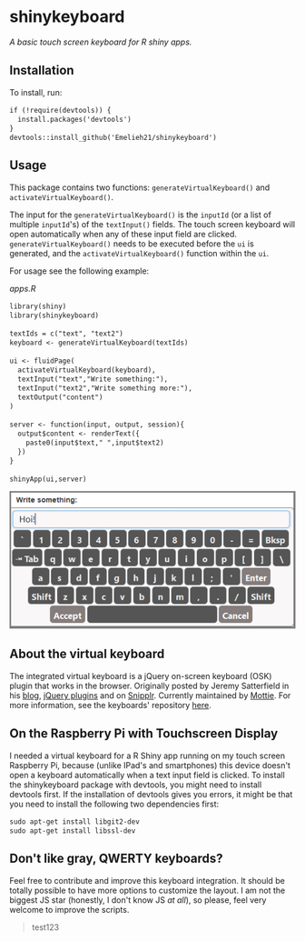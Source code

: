 # shinykeyboard
_A basic touch screen keyboard for R shiny apps._


## Installation

To install, run:
```
if (!require(devtools)) {
  install.packages('devtools')
}
devtools::install_github('Emelieh21/shinykeyboard')
```

## Usage

This package contains two functions: `generateVirtualKeyboard()` and `activateVirtualKeyboard()`. 

The input for the `generateVirtualKeyboard()` is the `inputId` (or a list of multiple `inputId`'s) of the `textInput()` fields. The touch screen keyboard will open automatically when any of these input field are clicked. `generateVirtualKeyboard()` needs to be executed before the `ui` is generated, and the `activateVirtualKeyboard()` function within the `ui`.

For usage see the following example:

_apps.R_
```
library(shiny)
library(shinykeyboard)

textIds = c("text", "text2")
keyboard <- generateVirtualKeyboard(textIds)

ui <- fluidPage(
  activateVirtualKeyboard(keyboard),
  textInput("text","Write something:"),
  textInput("text2","Write something more:"),
  textOutput("content")
)

server <- function(input, output, session){
  output$content <- renderText({
    paste0(input$text," ",input$text2)
  })
}

shinyApp(ui,server)
```


![image](/assets/screenshot.png)



## About the virtual keyboard

The integrated virtual keyboard is a jQuery on-screen keyboard (OSK) plugin that works in the browser. Originally posted by Jeremy Satterfield in his [blog](http://jsatt.blogspot.com/2010/01/on-screen-keyboard-widget-using-jquery.html), [jQuery plugins](http://plugins.jquery.com/project/virtual_keyboard) and on [Snipplr](http://snipplr.com/view/21577/virtual-keyboard-widget/). Currently maintained by [Mottie](https://github.com/Mottie/Keyboard). For more information, see the keyboards' repository [here](https://github.com/Mottie/Keyboard). 


## On the Raspberry Pi with Touchscreen Display

I needed a virtual keyboard for a R Shiny app running on my touch screen Raspberry Pi, because (unlike IPad's and smartphones) this device doesn't open a keyboard automatically when a text input field is clicked. To install the shinykeyboard package with devtools, you might need to install devtools first. If the installation of devtools gives you errors, it might be that you need to install the following two dependencies first:

```
sudo apt-get install libgit2-dev
sudo apt-get install libssl-dev
```

## Don't like gray, QWERTY keyboards?

Feel free to contribute and improve this keyboard integration. It should be totally possible to have more options to customize the layout. I am not the biggest JS star (honestly, I don't know JS _at all_), so please, feel very welcome to improve the scripts.

> test123